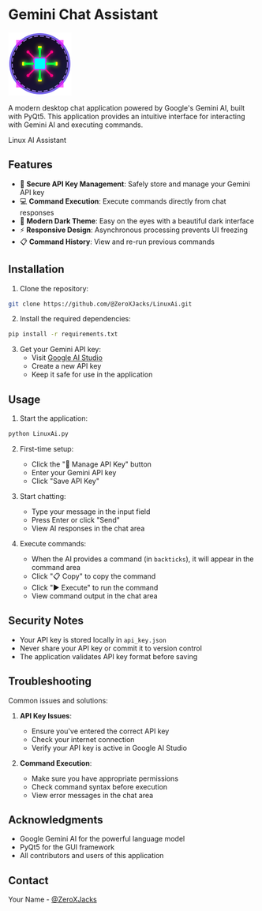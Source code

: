 # Gemini Chat Assistant

![](cyber_linux_ai_icon.svg)


A modern desktop chat application powered by Google's Gemini AI, built with PyQt5. This application provides an intuitive interface for interacting with Gemini AI and executing commands.

Linux AI Assistant

## Features
- 🔑 **Secure API Key Management**: Safely store and manage your Gemini API key
- 💻 **Command Execution**: Execute commands directly from chat responses
- 🎨 **Modern Dark Theme**: Easy on the eyes with a beautiful dark interface
- ⚡ **Responsive Design**: Asynchronous processing prevents UI freezing
- 📋 **Command History**: View and re-run previous commands

## Installation

1. Clone the repository:
```bash
git clone https://github.com/@ZeroXJacks/LinuxAi.git
```

2. Install the required dependencies:
```bash
pip install -r requirements.txt
```

3. Get your Gemini API key:
   - Visit [Google AI Studio](https://makersuite.google.com/app/apikey)
   - Create a new API key
   - Keep it safe for use in the application

## Usage

1. Start the application:
```bash
python LinuxAi.py
```

2. First-time setup:
   - Click the "🔑 Manage API Key" button
   - Enter your Gemini API key
   - Click "Save API Key"

3. Start chatting:
   - Type your message in the input field
   - Press Enter or click "Send"
   - View AI responses in the chat area

4. Execute commands:
   - When the AI provides a command (in ```backticks```), it will appear in the command area
   - Click "📋 Copy" to copy the command
   - Click "▶ Execute" to run the command
   - View command output in the chat area

## Security Notes

- Your API key is stored locally in `api_key.json`
- Never share your API key or commit it to version control
- The application validates API key format before saving

## Troubleshooting

Common issues and solutions:

1. **API Key Issues**:
   - Ensure you've entered the correct API key
   - Check your internet connection
   - Verify your API key is active in Google AI Studio

2. **Command Execution**:
   - Make sure you have appropriate permissions
   - Check command syntax before execution
   - View error messages in the chat area


## Acknowledgments

- Google Gemini AI for the powerful language model
- PyQt5 for the GUI framework
- All contributors and users of this application

## Contact

Your Name - [@ZeroXJacks](https://twitter.com/@ZeroXJacks)

